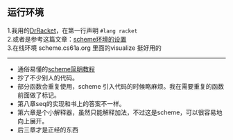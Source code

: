 运行环境
---
1.我用的[DrRacket](https://racket-lang.org/)，在第一行声明 `#lang racket`  
2.或者是参考这篇文章：[scheme环境的设置](http://www.yinwang.org/blog-cn/2013/04/11/scheme-setup)  
3.在线环境 scheme.cs61a.org 里面的visualize 挺好用的

***

* 通俗易懂的[scheme简明教程](https://legacy.gitbook.com/book/wizardforcel/teach-yourself-scheme/details)
* 抄了不少别人的代码。
* 部分函数会重复使用，scheme 引入代码的时候略麻烦。我在需要重复的函数前面做了标记。
* 第八章seq的实现和书上的答案不一样。
* 第六章是个小解释器，虽然只能解释加法，不过这是scheme，可以很容易地向上展开。  
* 后三章才是正经的东西


